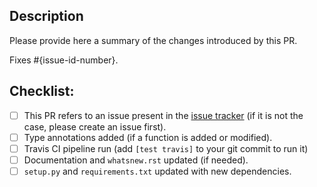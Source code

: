## Description

Please provide here a summary of the changes introduced by this PR.

Fixes #{issue-id-number}.


## Checklist:

- [ ] This PR refers to an issue present in the 
[issue tracker](https://github.com/BlueBrain/BlueBrainSearch/issues) (if it is
not the case, please create an issue first).
- [ ] Type annotations added (if a function is added or modified). 
- [ ] Travis CI pipeline run (add `[test travis]` to your git commit to run it)
- [ ] Documentation and `whatsnew.rst` updated (if needed).
- [ ] `setup.py` and `requirements.txt` updated with new dependencies.
